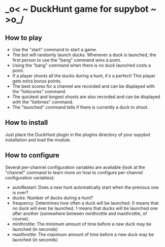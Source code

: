 \_o< ~ DuckHunt game for supybot ~ >o_/
=======================================

How to play
-----------
 * Use the "start" command to start a game.
 * The bot will randomly launch ducks. Whenever a duck is launched, the first person to use the "bang" command wins a point. 
 * Using the "bang" command when there is no duck launched costs a point.
 * If a player shoots all the ducks during a hunt, it's a perfect! This player gets extra bonus points.
 * The best scores for a channel are recorded and can be displayed with the "listscores" command.
 * The quickest and longest shoots are also recorded and can be displayed with the "listtimes" command.
 * The "launched" command tells if there is currently a duck to shoot.

How to install
--------------
Just place the DuckHunt plugin in the plugins directory of your supybot installation and load the module.

How to configure
----------------
Several per-channel configuration variables are available (look at the "channel" command to learn more on how to configure per-channel configuration variables):
 * autoRestart: Does a new hunt automatically start when the previous one is over?
 * ducks: Number of ducks during a hunt?
 * frequency: Determines how often a duck will be launched. 0 means that no duck will ever be launched. 1 means that ducks will be launched one after another (somewhere between minthrottle and maxthrottle, of course).
 * minthrottle: The minimum amount of time before a new duck may be launched (in seconds)
 * maxthrottle: The maximum amount of time before a new duck may be launched (in seconds)
